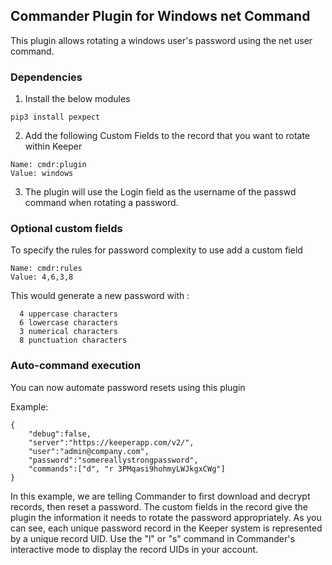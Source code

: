 Commander Plugin for Windows net Command
----

This plugin allows rotating a windows user's password using the net user command.

### Dependencies 

1) Install the below modules

```
pip3 install pexpect
```

2) Add the following Custom Fields to the record that you want to rotate within Keeper

```
Name: cmdr:plugin
Value: windows
```

3) The plugin will use the Login field as the username of the passwd command when rotating a password.

### Optional custom fields

To specify the rules for password complexity to use add a custom field

```
Name: cmdr:rules
Value: 4,6,3,8
```

This would generate a new password with :
```
  4 uppercase characters
  6 lowercase characters
  3 numerical characters
  8 punctuation characters
```

### Auto-command execution

You can now automate password resets using this plugin

Example:

```
{                                                                               
    "debug":false,
    "server":"https://keeperapp.com/v2/",
    "user":"admin@company.com",
    "password":"somereallystrongpassword",
    "commands":["d", "r 3PMqasi9hohmyLWJkgxCWg"]
}
```

In this example, we are telling Commander to first download and decrypt records, then reset a password. The custom fields in the record give the plugin the information it needs to rotate the password appropriately. As you can see, each unique password record in the Keeper system is represented by a unique record UID.  Use the "l" or "s" command in Commander's interactive mode to display the record UIDs in your account.

